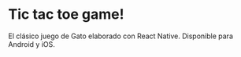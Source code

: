 # Tic tac toe game!

El clásico juego de Gato elaborado con React Native. 
Disponible para Android y iOS.
